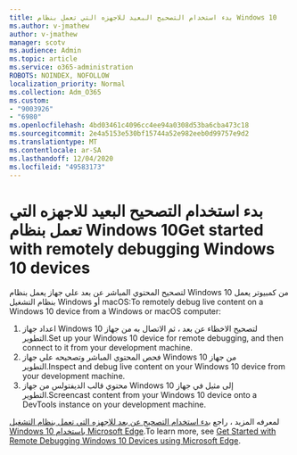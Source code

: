 ```yaml
---
title: بدء استخدام التصحيح البعيد للاجهزه التي تعمل بنظام Windows 10
ms.author: v-jmathew
author: v-jmathew
manager: scotv
ms.audience: Admin
ms.topic: article
ms.service: o365-administration
ROBOTS: NOINDEX, NOFOLLOW
localization_priority: Normal
ms.collection: Adm_O365
ms.custom:
- "9003926"
- "6980"
ms.openlocfilehash: 4bd03461c4096cc4ee94a0308d53ba6cba473c18
ms.sourcegitcommit: 2e4a5153e530bf15744a52e982eeb0d99757e9d2
ms.translationtype: MT
ms.contentlocale: ar-SA
ms.lasthandoff: 12/04/2020
ms.locfileid: "49583173"
---
```

# <a name="get-started-with-remotely-debugging-windows-10-devices"></a><span data-ttu-id="ca608-102">بدء استخدام التصحيح البعيد للاجهزه التي تعمل بنظام Windows 10</span><span class="sxs-lookup"><span data-stu-id="ca608-102">Get started with remotely debugging Windows 10 devices</span></span>

<span data-ttu-id="ca608-103">لتصحيح المحتوي المباشر عن بعد علي جهاز يعمل بنظام Windows 10 من كمبيوتر يعمل بنظام التشغيل Windows أو macOS:</span><span class="sxs-lookup"><span data-stu-id="ca608-103">To remotely debug live content on a Windows 10 device from a Windows or macOS computer:</span></span>

1. <span data-ttu-id="ca608-104">اعداد جهاز Windows 10 لتصحيح الاخظاء عن بعد ، ثم الاتصال به من جهاز التطوير.</span><span class="sxs-lookup"><span data-stu-id="ca608-104">Set up your Windows 10 device for remote debugging, and then connect to it from your development machine.</span></span>
2. <span data-ttu-id="ca608-105">فحص المحتوي المباشر وتصحيحه علي جهاز Windows 10 من جهاز التطوير.</span><span class="sxs-lookup"><span data-stu-id="ca608-105">Inspect and debug live content on your Windows 10 device from your development machine.</span></span>
3. <span data-ttu-id="ca608-106">محتوي قالب الديفتولس من جهاز Windows 10 إلى مثيل في جهاز التطوير.</span><span class="sxs-lookup"><span data-stu-id="ca608-106">Screencast content from your Windows 10 device onto a DevTools instance on your development machine.</span></span>

<span data-ttu-id="ca608-107">لمعرفه المزيد ، راجع [بدء استخدام التصحيح عن بعد للاجهزه التي تعمل بنظام التشغيل Windows 10 باستخدام Microsoft Edge](https://go.microsoft.com/fwlink/?linkid=2142172).</span><span class="sxs-lookup"><span data-stu-id="ca608-107">To learn more, see [Get Started with Remote Debugging Windows 10 Devices using Microsoft Edge](https://go.microsoft.com/fwlink/?linkid=2142172).</span></span>
